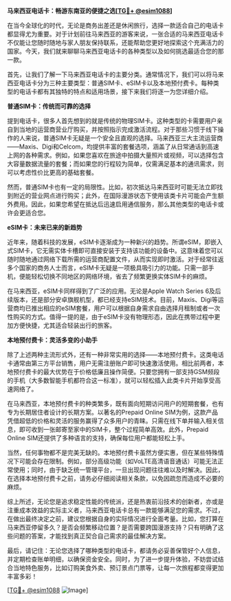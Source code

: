 **马来西亚电话卡：畅游东南亚的便捷之选[[TG💪+ @esim1088](https://t.me/s/esim1088)]**

在当今全球化的时代，无论是商务出差还是休闲旅行，选择一款适合自己的电话卡都显得尤为重要。对于计划前往马来西亚的游客来说，一张合适的马来西亚电话卡不仅能让您随时随地与家人朋友保持联系，还能帮助您更好地探索这个充满活力的国家。今天，我们就来聊聊马来西亚电话卡的各种类型以及如何挑选最适合您的那一款。

首先，让我们了解一下马来西亚电话卡的主要分类。通常情况下，我们可以将马来西亚电话卡分为三种主要类型：普通SIM卡、eSIM卡以及本地预付费卡。每种类型的电话卡都有其独特的特点和适用场景，接下来我们将逐一为您详细介绍。

**普通SIM卡：传统而可靠的选择**

提到电话卡，很多人首先想到的就是传统的物理SIM卡。这种类型的卡需要用户亲自到当地的运营商营业厅购买，并按照指示完成激活流程。对于那些习惯于线下操作的人来说，普通SIM卡无疑是一个安全且直观的选择。马来西亚三大主流运营商——Maxis、Digi和Celcom，均提供丰富的套餐选项，涵盖了从日常通话到高速上网的各种需求。例如，如果您喜欢在旅途中拍摄大量照片或视频，可以选择包含大容量数据流量的套餐；而如果您的行程较为简单，仅需满足基本的通讯需求，则可以考虑性价比更高的基础套餐。

然而，普通SIM卡也有一定的局限性。比如，初次抵达马来西亚时可能无法立即找到附近的营业网点进行购买；此外，在国际漫游状态下使用该类卡片可能会产生额外费用。因此，如果您希望在抵达后迅速启用通信服务，那么其他类型的电话卡或许会更适合您。

**eSIM卡：未来已来的新趋势**

近年来，随着科技的发展，eSIM卡逐渐成为一种新兴的趋势。所谓eSIM，即嵌入式SIM卡，它无需实体卡槽即可直接安装于支持该功能的设备中。这意味着您可以随时随地通过网络下载所需的运营商配置文件，从而实现即时激活。对于经常往返多个国家的商务人士而言，eSIM卡无疑是一项极具吸引力的功能。只需一部手机，便能轻松切换不同地区的网络环境，省去了频繁更换实体SIM卡的麻烦。

在马来西亚，eSIM卡同样得到了广泛的应用。无论是Apple Watch Series 6及后续版本，还是部分安卓旗舰机型，都已经支持eSIM技术。目前，Maxis、Digi等运营商均已推出相应的eSIM套餐，用户可以根据自身需求自由选择月租制或者一次性购买的方式。值得一提的是，由于eSIM卡没有物理形态，因此在携带过程中更加方便快捷，尤其适合轻装出行的旅客。

**本地预付费卡：灵活多变的小助手**

除了上述两种主流形式外，还有一种非常实用的选择——本地预付费卡。这类电话卡通常由第三方平台销售，用户无需注册账户即可快速激活使用。相比前两者，本地预付费卡的最大优势在于价格低廉且操作简便。只要您拥有一部支持GSM频段的手机（大多数智能手机都符合这一标准），就可以轻松插入此类卡片开始享受高速网络了。

在马来西亚，本地预付费卡的种类繁多，既有面向短期访问用户的短期套餐，也有专为长期居住者设计的长期方案。以著名的Prepaid Online SIM为例，这款产品凭借超低的价格和灵活的服务赢得了众多用户的青睐。只需在线下单并输入相关信息，即可收到一张邮寄至家中的SIM卡，整个过程简单高效。此外，Prepaid Online SIM还提供了多种语言的支持，确保每位用户都能轻松上手。

当然，任何事物都不是完美无缺的。本地预付费卡虽然方便实惠，但在某些特殊情况下可能会存在限制。例如，部分高级功能（如VoLTE高清语音通话）可能无法正常使用；同时，由于缺乏统一管理平台，一旦出现问题往往难以及时解决。因此，在选择本地预付费卡之前，请务必仔细阅读相关条款，以免因疏忽而造成不必要的麻烦。

综上所述，无论您是追求稳定性能的传统派，还是热衷前沿技术的创新者，亦或是注重成本效益的实际主义者，马来西亚电话卡总有一款能够满足您的需求。不过，在做出最终决定之前，建议您根据自身的实际情况进行全面考量。比如，您打算在马来西亚停留多久？是否会频繁移动位置？是否需要跨国漫游支持？只有明确了这些问题的答案，才能找到真正契合自己需求的最佳解决方案。

最后，请记住：无论您选择了哪种类型的电话卡，都请务必妥善保管好个人信息，并定期检查账单明细，以确保资金安全。同时，为了进一步提升体验，不妨尝试结合当地特色服务，比如订购美食外卖、预订景点门票等，让每一次旅程都变得更加丰富多彩！

[[TG💪+ @esim1088](https://t.me/s/esim1088) ![Image](https://i.postimg.cc/4NQfJmqS/Snipaste-2025-05-13-00-14-12.png)]